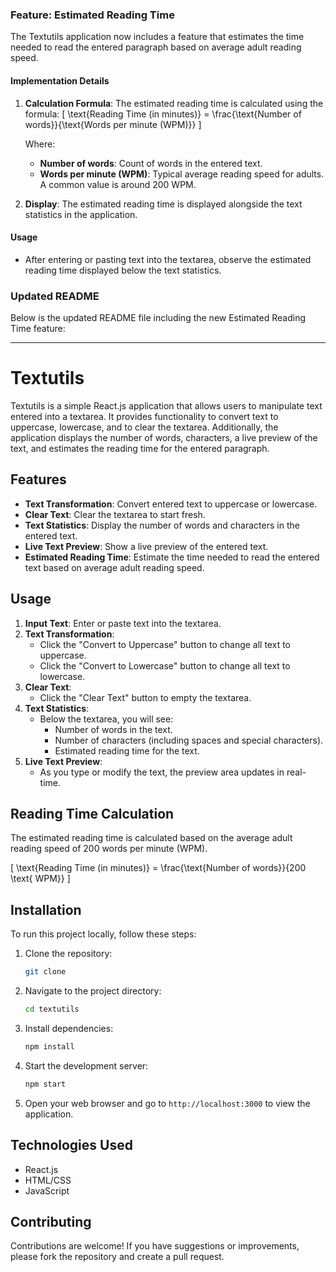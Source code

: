 
### Feature: Estimated Reading Time

The Textutils application now includes a feature that estimates the time needed to read the entered paragraph based on average adult reading speed.

#### Implementation Details

1. **Calculation Formula**: The estimated reading time is calculated using the formula:
   \[ \text{Reading Time (in minutes)} = \frac{\text{Number of words}}{\text{Words per minute (WPM)}} \]

   Where:
   - **Number of words**: Count of words in the entered text.
   - **Words per minute (WPM)**: Typical average reading speed for adults. A common value is around 200 WPM.

2. **Display**: The estimated reading time is displayed alongside the text statistics in the application.

#### Usage

- After entering or pasting text into the textarea, observe the estimated reading time displayed below the text statistics.

### Updated README

Below is the updated README file including the new Estimated Reading Time feature:

---

# Textutils

Textutils is a simple React.js application that allows users to manipulate text entered into a textarea. It provides functionality to convert text to uppercase, lowercase, and to clear the textarea. Additionally, the application displays the number of words, characters, a live preview of the text, and estimates the reading time for the entered paragraph.

## Features

- **Text Transformation**: Convert entered text to uppercase or lowercase.
- **Clear Text**: Clear the textarea to start fresh.
- **Text Statistics**: Display the number of words and characters in the entered text.
- **Live Text Preview**: Show a live preview of the entered text.
- **Estimated Reading Time**: Estimate the time needed to read the entered text based on average adult reading speed.

## Usage

1. **Input Text**: Enter or paste text into the textarea.
2. **Text Transformation**:
   - Click the "Convert to Uppercase" button to change all text to uppercase.
   - Click the "Convert to Lowercase" button to change all text to lowercase.
3. **Clear Text**:
   - Click the "Clear Text" button to empty the textarea.
4. **Text Statistics**:
   - Below the textarea, you will see:
     - Number of words in the text.
     - Number of characters (including spaces and special characters).
     - Estimated reading time for the text.
5. **Live Text Preview**:
   - As you type or modify the text, the preview area updates in real-time.

## Reading Time Calculation

The estimated reading time is calculated based on the average adult reading speed of 200 words per minute (WPM).

\[ \text{Reading Time (in minutes)} = \frac{\text{Number of words}}{200 \text{ WPM}} \]

## Installation

To run this project locally, follow these steps:

1. Clone the repository:
   ```bash
   git clone 
   ```

2. Navigate to the project directory:
   ```bash
   cd textutils
   ```

3. Install dependencies:
   ```bash
   npm install
   ```

4. Start the development server:
   ```bash
   npm start
   ```

5. Open your web browser and go to `http://localhost:3000` to view the application.

## Technologies Used

- React.js
- HTML/CSS
- JavaScript

## Contributing

Contributions are welcome! If you have suggestions or improvements, please fork the repository and create a pull request.

